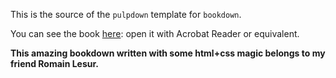 This is the source of the `pulpdown` template for `bookdown`.

You can see the book [here](https://rawgit.com/RLesur/pulpdown/gh-pages/pulpdown.pdf): open it with Acrobat Reader or equivalent.



**This amazing bookdown written with some html+css magic belongs to my friend Romain Lesur.** 
